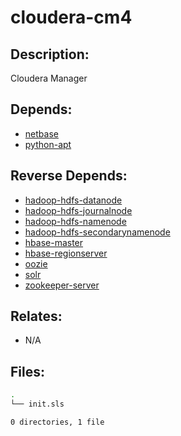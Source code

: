 # cloudera-cm4

## Description:

Cloudera Manager

## Depends:

  -  [netbase](salt/netbase)
  -  [python-apt](salt/python-apt)

## Reverse Depends:

  -  [hadoop-hdfs-datanode](salt/hadoop-hdfs-datanode)
  -  [hadoop-hdfs-journalnode](salt/hadoop-hdfs-journalnode)
  -  [hadoop-hdfs-namenode](salt/hadoop-hdfs-namenode)
  -  [hadoop-hdfs-secondarynamenode](salt/hadoop-hdfs-secondarynamenode)
  -  [hbase-master](salt/hbase-master)
  -  [hbase-regionserver](salt/hbase-regionserver)
  -  [oozie](salt/oozie)
  -  [solr](salt/solr)
  -  [zookeeper-server](salt/zookeeper-server)

## Relates:

  -  N/A

## Files:

```bash
.
└── init.sls

0 directories, 1 file
```
